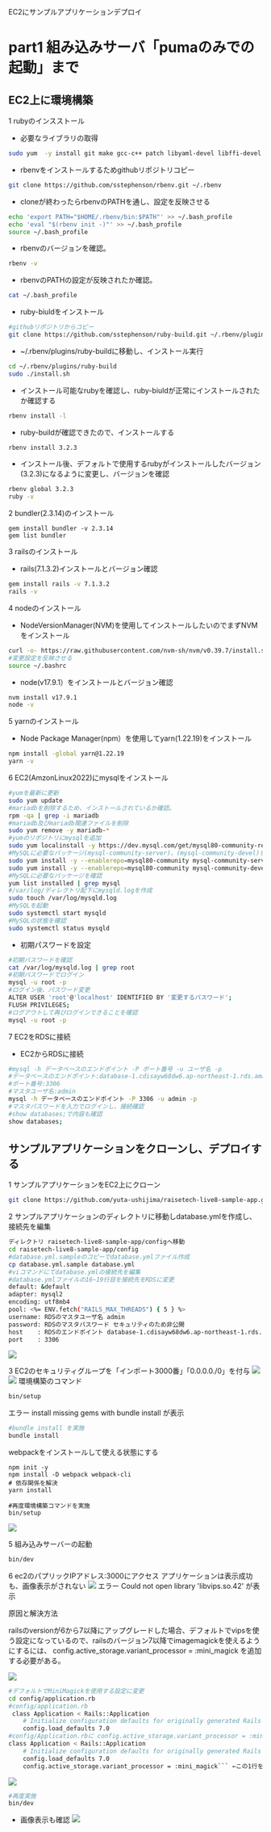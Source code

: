 EC2にサンプルアプリケーションデプロイ 
# part1 組み込みサーバ「pumaのみでの起動」まで
## EC2上に環境構築
1 rubyのインスストール
- 必要なライブラリの取得
```sh
sudo yum  -y install git make gcc-c++ patch libyaml-devel libffi-devel libicu-devel zlib-devel readline-devel libxml2-devel libxslt-devel ImageMagick ImageMagick-devel openssl-devel libcurl libcurl-devel curl
```
- rbenvをインストールするためgithubリポジトリコピー
```sh
git clone https://github.com/sstephenson/rbenv.git ~/.rbenv
```
- cloneが終わったらrbenvのPATHを通し、設定を反映させる
```sh
echo 'export PATH="$HOME/.rbenv/bin:$PATH"' >> ~/.bash_profile
echo 'eval "$(rbenv init -)"' >> ~/.bash_profile　
source ~/.bash_profile
```
- rbenvのバージョンを確認。
```sh
rbenv -v
```
- rbenvのPATHの設定が反映されたか確認。
```sh
cat ~/.bash_profile
```
- ruby-biuldをインストール
```sh
#githubリポジトリからコピー
git clone https://github.com/sstephenson/ruby-build.git ~/.rbenv/plugins/ruby-build
```
- ~/.rbenv/plugins/ruby-buildに移動し、インストール実行
```sh
cd ~/.rbenv/plugins/ruby-build
sudo ./install.sh
```
- インストール可能なrubyを確認し、ruby-biuldが正常にインストールされたか確認する
```sh
rbenv install -l
```
- ruby-buildが確認できたので、インストールする
```sh
rbenv install 3.2.3
```
- インストール後、デフォルトで使用するrubyがインストールしたバージョン(3.2.3)になるように変更し、バージョンを確認
```sh
rbenv global 3.2.3
ruby -v
```
2 bundler(2.3.14)のインストール
```
gem install bundler -v 2.3.14
gem list bundler
```
3 railsのインストール
- rails(7.1.3.2)インストールとバージョン確認
```sh
gem install rails -v 7.1.3.2
rails -v
```
4 nodeのインストール
- NodeVersionManager(NVM)を使用してインストールしたいのでまずNVMをインストール
```sh
curl -o- https://raw.githubusercontent.com/nvm-sh/nvm/v0.39.7/install.sh | bash
#変更設定を反映させる
source ~/.bashrc
```
- node(v17.9.1）をインストールとバージョン確認
```sh
nvm install v17.9.1
node -v
```
5 yarnのインストール
- Node Package Manager(npm）を使用してyarn(1.22.19)をインストール
```sh
npm install -global yarn@1.22.19
yarn -v
```
6 EC2(AmzonLinux2022)にmysqlをインストール
```sh
#yumを最新に更新
sudo yum update
#mariadbを削除するため、インストールされているか確認。
rpm -qa | grep -i mariadb
#mariadb及びmariadb関連ファイルを削除
sudo yum remove -y mariadb-*
#yumのリポジトリにmysqlを追加
sudo yum localinstall -y https://dev.mysql.com/get/mysql80-community-release-el7-11.noarch.rpm
#MySQLに必要なパッケージ(mysql-community-server)、(mysql-community-devel)をインストール
sudo yum install -y --enablerepo=mysql80-community mysql-community-server
sudo yum install -y --enablerepo=mysql80-community mysql-community-devel
#MySQLに必要なパッケージを確認
yum list installed | grep mysql
#/var/log/ディレクトリ配下にmysqld.logを作成
sudo touch /var/log/mysqld.log
#MySQLを起動
sudo systemctl start mysqld
#MySQLの状態を確認
sudo systemctl status mysqld
```
- 初期パスワードを設定
```sh
#初期パスワードを確認
cat /var/log/mysqld.log | grep root
#初期パスワードでログイン
mysql -u root -p
#ログイン後、パスワード変更
ALTER USER 'root'@'localhost' IDENTIFIED BY '変更するパスワード';
FLUSH PRIVILEGES;
#ログアウトして再びログインできることを確認
mysql -u root -p
```
7 EC2をRDSに接続
- EC2からRDSに接続
```sh
#mysql -h データベースのエンドポイント -P ポート番号 -u ユーザ名 -p  
#データベースのエンドポイント:database-1.cdisayw68dw6.ap-northeast-1.rds.amazonaws.com
#ポート番号:3306
#マスタユーザ名:admin
mysql -h データベースのエンドポイント -P 3306 -u admin -p
#マスタパスワードを入力でログインし、接続確認
#show databases;で内容も確認
show databases;
```
## サンプルアプリケーションをクローンし、デプロイする
1 サンプルアプリケーションをEC2上にクローン
```sh
git clone https://github.com/yuta-ushijima/raisetech-live8-sample-app.git
```
2 サンプルアプリケーションのディレクトリに移動しdatabase.ymlを作成し、接続先を編集
```sh
ディレクトリ raisetech-live8-sample-app/configへ移動
cd raisetech-live8-sample-app/config
#database.yml.sampleのコピーでdatabase.ymlファイル作成
cp database.yml.sample database.yml
#viコマンドにてdatabase.ymlの接続先を編集
#database.ymlファイルの16~19行目を接続先をRDSに変更
default: &default
adapter: mysql2
encoding: utf8mb4
pool: <%= ENV.fetch("RAILS_MAX_THREADS") { 5 } %>
username: RDSのマスタユーザ名 admin
password: RDSのマスタパスワード セキュリティのため非公開
host    : RDSのエンドポイント database-1.cdisayw68dw6.ap-northeast-1.rds.amazonaws.com
port    : 3306
```
![](../images/mysql-yml-1.png)

3 EC2のセキュリティグループを「インポート3000番」「0.0.0.0./0」を付与
![](../images/securitygloup1.png)
![](../images/security-group2.png)
環境構築のコマンド
```sh
bin/setup
```
エラー install missing gems with bundle install が表示
```sh
#bundle install を実施
bundle install
```
webpackをインストールして使える状態にする
```
npm init -y
npm install -D webpack webpack-cli
# 依存関係を解決
yarn install
```

```
#再度環境構築コマンドを実施
bin/setup
```

![](../images/bin-setup.png)

5 組み込みサーバーの起動
```sh
bin/dev
```
6 ec2のパプリックIPアドレス:3000にアクセス
アプリケーションは表示成功も、画像表示がされない
![](../images/puma-app-start.png)
エラー Could not open library 'libvips.so.42' が表示

原因と解決方法

railsのversionが6から7以降にアップグレードした場合、デフォルトでvipsを使う設定になっているので、railsのバージョン7以降でimagemagickを使えるようにするには、
config.active_storage.variant_processor = :mini_magick を追加する必要がある。

![](../images/libvips.so.42.png)
```sh
#デフォルトでMiniMagickを使用する設定に変更
cd config/application.rb
#config/application.rb
 class Application < Rails::Application
    # Initialize configuration defaults for originally generated Rails version.
    config.load_defaults 7.0   
#config/Application.rbに config.active_storage.variant_processor = :mini_magick を追加
class Application < Rails::Application
    # Initialize configuration defaults for originally generated Rails version.
    config.load_defaults 7.0    
    config.active_storage.variant_processor = :mini_magick``` ←この1行を追加
```
![](../images/application.app.png)
```sh
#再度実施
bin/dev
```
- 画像表示も確認
![](../images/puma-app-restart.png)
